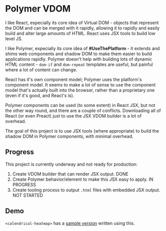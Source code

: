 # Polymer VDOM

I like React, especially its core idea of Virtual DOM - objects that represent the DOM and can be merged with it rapidly, allowing it to rapidly and easily build and alter large amounts of HTML. React uses JSX tools to build low level JS.

I like Polymer, expecially its core idea of **#UseThePlatform** - it extends and shims web components and shadow DOM to make them easier to build applications rapidly. Polymer doesn't help with building lots of dynamic HTML content - `dom-if` and `dom-repeat` templates are useful, but painful where a lot of content can change.

React has it's own component model; Polymer uses the platform's component model. It seems to make a lot of sense to use the component model that's actually built into the browser, rather than a proprietary one (even if it's good, and React's is). 

Polymer components can be used (to some extent) in React JSX, but not the other way round, and there are a couple of conflicts. Downloading all of React (or even Preact) just to use the JSX VDOM builder is a lot of overhead. 

The goal of this project is to use JSX tools (where appropriate) to build the shadow DOM in Polymer components, with minimal overhead.

## Progress

This project is currently underway and not ready for production:

1. Create VDOM builder that can render JSX output.  DONE
2. Create Polymer behavior/element to make this JSX easy to apply. IN PROGRESS
3. Create tooling process to output `.html` files with embedded JSX output. NOT STARTED

## Demo 

`<calendrical-heatmap>` has a [sample version](https://github.com/EvolutionJobs/calendrical-heatmap/blob/master/calendrical-heatmap.tsx) written using this.